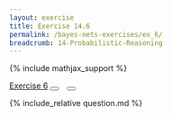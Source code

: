 ```yaml
---
layout: exercise
title: Exercise 14.6
permalink: /bayes-nets-exercises/ex_6/
breadcrumb: 14-Probabilistic-Reasoning
---
```


{% include mathjax_support %}

<div class="card">
<div class="card-header p-2">
<a href='#' class="p-2">Exercise 6</a>
<button type="button" class="btn btn-dark float-right" title="Solve this Exercise" onclick="solve('ex14.6');" href="#"><i id="ex14.6" class="fas fa-pen" style="color:white"></i></button>
<a class="edit_question" href="#"><button type="button" class="btn btn-dark float-right" title="Edit this Question"  style="margin-left:10px; margin-right:10px;" onclick="edit('ex14.6');" href="#"><i id="ex14.6" class="far fa-edit" style="color:white"></i></button></a>
</div>
<div class="card-body">
<p class="card-text">{% include_relative question.md %}</p>
</div>
</div>
<br>
